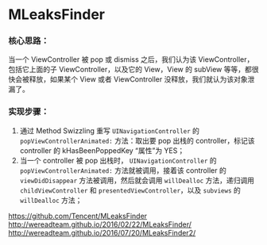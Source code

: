 # MLeaksFinder

### 核心思路：
当一个 ViewController 被 pop 或 dismiss 之后，我们认为该 ViewController，包括它上面的子 ViewController，以及它的 View，View 的 subView 等等，都很快会被释放，如果某个 View 或者 ViewController 没释放，我们就认为该对象泄漏了。

### 实现步骤：
1. 通过 Method Swizzling 重写 `UINavigationController` 的 `popViewControllerAnimated:` 方法：取出要 pop 出栈的 controller，标记该 controller 的 kHasBeenPoppedKey “属性”为 YES；
2. 当一个 controller 被 pop 出栈时， `UINavigationController` 的 `popViewControllerAnimated:` 方法就被调用，接着该 controller 的  `viewDidDisappear` 方法被调用，然后就会调用 `willDealloc` 方法，递归调用  `childViewController` 和 `presentedViewController`，以及 `subviews` 的  `willDealloc` 方法；



https://github.com/Tencent/MLeaksFinder
http://wereadteam.github.io/2016/02/22/MLeaksFinder/
http://wereadteam.github.io/2016/07/20/MLeaksFinder2/
